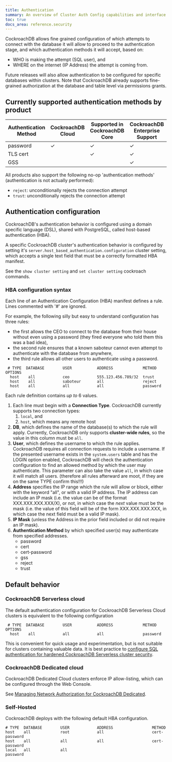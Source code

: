 ```yaml
---
title: Authentication
summary: An overview of Cluster Auth Config capabilities and interface syntax
toc: true
docs_area: reference.security
---
```


CockroachDB allows fine grained configuration of which attempts to connect with the database it will allow to proceed to the authentication stage, and which authentication methods it will accept, based on:

- WHO is making the attempt (SQL user), and 
- WHERE on the internet (IP Address) the attempt is coming from.

Future releases will also allow authentication to be configured for specific databases within clusters. Note that CockroachDB already supports fine-grained authorization at the database and table level via permissions grants.


## Currently supported authentication methods by product



Authentication Method | CockroachDB Cloud | Supported in CockroachDB Core | CockroachDB Enterprise Support  
-------------|------------|-----|----
password              |      ✓              |           ✓                    |    ✓
TLS cert              |      &nbsp;         |           ✓                    |    ✓
GSS                   |      &nbsp;         |           &nbsp;               |    ✓


All products also support the following no-op 'authentication methods' (authentication is not actually performed):

- `reject`: unconditionally rejects the connection attempt
- `trust`: unconditionally rejects the connection attempt


## Authentication configuration

CockroachDB's authentication behavior is configured using a domain specific language (DSL), shared with PostgreSQL, called host-based authentication (HBA).

A specific CockroachDB cluster's authentication behavior is configured by setting it's `server.host_based_authentication.configuration` cluster setting, which accepts a single text field that must be a correctly formatted HBA manifest.

See the `show cluster setting` and `set cluster setting` cockroach commands.

### HBA configuration syntax

Each line of an Authentication Configuration (HBA) manifest defines a rule.
Lines commented with '#' are ignored.

For example, the following silly but easy to understand configuration has three rules:

- the first allows the CEO to connect to the database from their house without even using a password (they fired everyone who told them this was a bad idea),
- the second rule ensures that a known saboteur cannot even attempt to authenticate with the database from anywhere,
- the third rule allows all other users to authenticate using a password.


```
 # TYPE  DATABASE        USER           ADDRESS             METHOD       OPTIONS
  host    all            ceo            555.123.456.789/32  trust
  host    all            saboteur       all                 reject
  host    all            all            all                 password
```

Each rule definition contains <i>up to</i> 6 values.

1. Each line must begin with a <b>Connection Type</b>. CockroachDB currently supports two connection types:
	1. `local`, and
	1. `host`, which means any remote host
1. <b>DB</b>, which defines the name of the database(s) to which the rule will apply. Currently, CockroachDB only supports <b>cluster-wide rules</b>, so the value in this column must be `all`.
1. <b>User</b>, which defines the username to which the rule applies. CockroachDB requires all connection requests to include a username. If the presented username exists in the `system.users` table and has the LOGIN option enabled, CockroachDB will check the authentication configuration to find an allowed method by which the user may authenticate. This parameter can also take the value `all`, in which case it will match all users. (therefore all rules afterward are moot, if they are on the same TYPE confirm this!!!)
1. <b>Address</b> specifies the IP range which the rule will allow or block, either with the keyword "all", or with a valid IP address. The IP address can include an IP mask (i.e. the value can be of the format XXX.XXX.XXX.XXX/X), or not, in which case the <i>next</i> value must be the mask (i.e. the value of this field will be of the form XXX.XXX.XXX.XXX, in which case the next field must be a valid IP mask).
1. <b>IP Mask</b> (unless the Address in the prior field included or did not require an IP mask).
1. <b>Authentication Method</b> by which specified user(s) may authenticate from specified addresses. 
	- password
	- cert
	- cert-password
	- gss
	- reject
	- trust



## Default behavior

### CockroachDB Serverless cloud

The default authentication configuration for CockroachDB Serverless Cloud clusters is equivalent to the following configuration

```
 # TYPE  DATABASE        USER           ADDRESS             METHOD       OPTIONS
  host    all            all            all                 password

```

This is convenient for quick usage and experimentation, but is not suitable for clusters containing valuable data. It is best practice to [configure SQL authentication for hardened CockroachDB Serverless cluster security](config-secure-hba.html).

### CockroachDB Dedicated cloud

CockroachDB Dedicated Cloud clusters enforce IP allow-listing, which can be configured through the Web Console.

See [Managing Network Authorization for CockroachDB Dedicated](../cockroachcloud/network-authorization.html).

### Self-Hosted

CockroachDB deploys with the following default HBA configuration.


```
# TYPE  DATABASE        USER            ADDRESS                 METHOD
host    all             root            all                     cert-password
host    all             all             all                     cert-password
local   all             all                                     password
```




